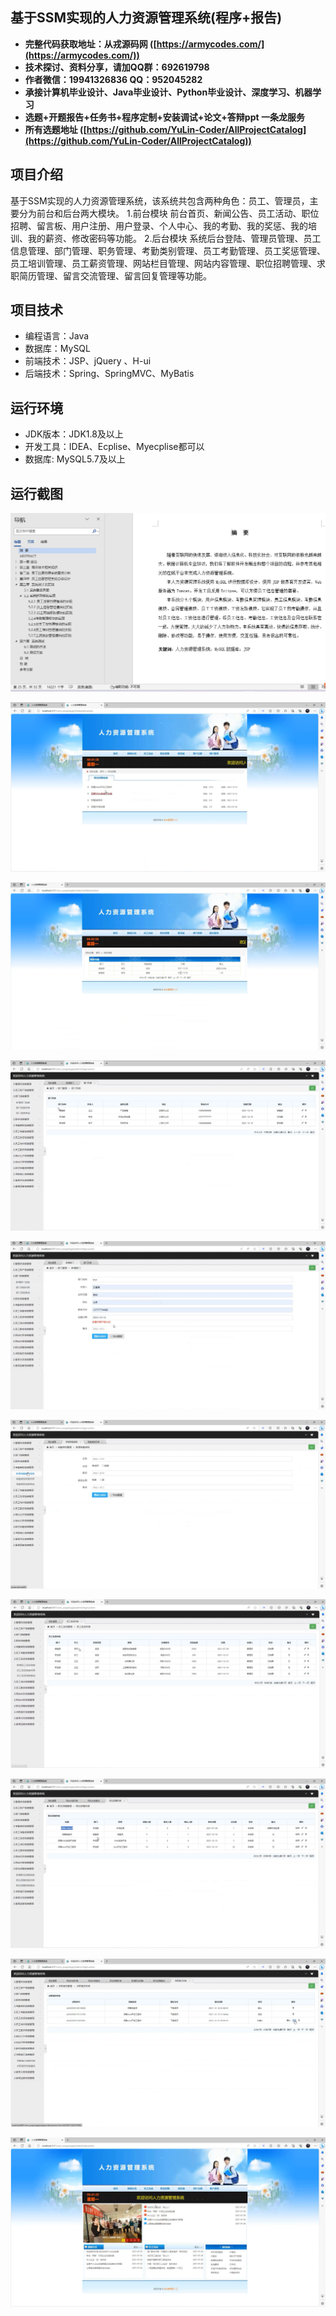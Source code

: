 ## 基于SSM实现的人力资源管理系统(程序+报告)

- <b>完整代码获取地址：从戎源码网 ([https://armycodes.com/](https://armycodes.com/))</b>
- <b>技术探讨、资料分享，请加QQ群：692619798</b> 
- <b>作者微信：19941326836  QQ：952045282</b> 
- <b>承接计算机毕业设计、Java毕业设计、Python毕业设计、深度学习、机器学习</b>
- <b>选题+开题报告+任务书+程序定制+安装调试+论文+答辩ppt 一条龙服务</b>
- <b>所有选题地址 ([https://github.com/YuLin-Coder/AllProjectCatalog](https://github.com/YuLin-Coder/AllProjectCatalog)) </b>

## 项目介绍
基于SSM实现的人力资源管理系统，该系统共包含两种角色：员工、管理员，主要分为前台和后台两大模块。
1.前台模块
前台首页、新闻公告、员工活动、职位招聘、留言板、用户注册、用户登录、个人中心、我的考勤、我的奖惩、我的培训、我的薪资、修改密码等功能。
2.后台模块
系统后台登陆、管理员管理、员工信息管理、部门管理、职务管理、考勤类别管理、员工考勤管理、员工奖惩管理、员工培训管理、员工薪资管理、网站栏目管理、网站内容管理、职位招聘管理、求职简历管理、留言交流管理、留言回复管理等功能。

## 项目技术
- 编程语言：Java
- 数据库：MySQL
- 前端技术：JSP、jQuery 、H-ui
- 后端技术：Spring、SpringMVC、MyBatis

## 运行环境
- JDK版本：JDK1.8及以上
- 开发工具：IDEA、Ecplise、Myecplise都可以
- 数据库: MySQL5.7及以上

## 运行截图
![](screenshot/1.png)

![](screenshot/2.png)

![](screenshot/3.png)

![](screenshot/4.png)

![](screenshot/5.png)

![](screenshot/6.png)

![](screenshot/7.png)

![](screenshot/8.png)

![](screenshot/9.png)

![](screenshot/10.png)
